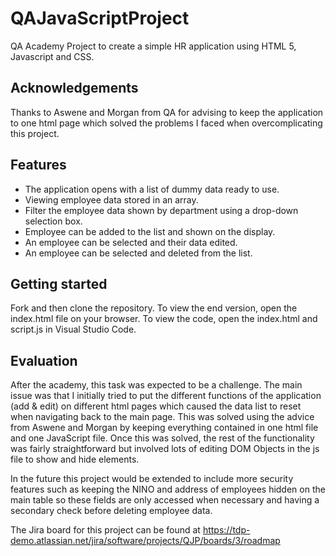 # QAJavaScriptProject

QA Academy Project to create a simple HR application using HTML 5, Javascript and CSS. 

## Acknowledgements
Thanks to Aswene and Morgan from QA for advising to keep the application to one html page which solved the problems I faced when overcomplicating this project.

## Features
* The application opens with a list of dummy data ready to use.
* Viewing employee data stored in an array.
* Filter the employee data shown by department using a drop-down selection box.
* Employee can be added to the list and shown on the display.
* An employee can be selected and their data edited.
* An employee can be selected and deleted from the list.

## Getting started
Fork and then clone the repository. To view the end version, open the index.html file on your browser. To view the code, open the index.html and script.js in Visual Studio Code.

## Evaluation
After the academy, this task was expected to be a challenge. The main issue was that I initially tried to put the different functions of the application (add & edit) on different html pages which caused the data list to reset when navigating back to the main page. This was solved using the advice from Aswene and Morgan by keeping everything contained in one html file and one JavaScript file. Once this was solved, the rest of the functionality was fairly straightforward but involved lots of editing DOM Objects in the js file to show and hide elements.

In the future this project would be extended to include more security features such as keeping the NINO and address of employees hidden on the main table so these fields are only accessed when necessary and having a secondary check before deleting employee data.

The Jira board for this project can be found at https://tdp-demo.atlassian.net/jira/software/projects/QJP/boards/3/roadmap

